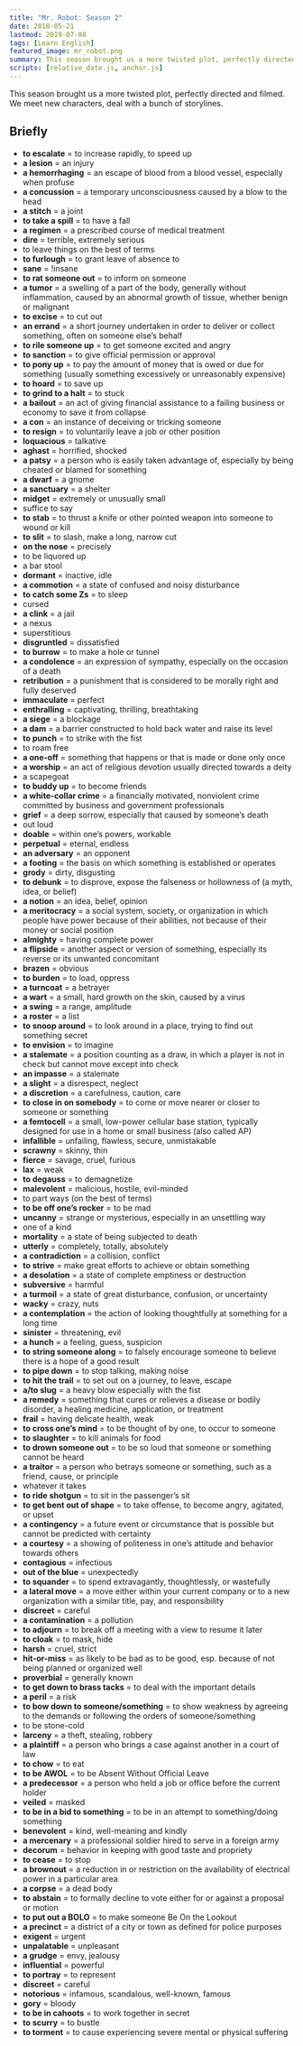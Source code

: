 ```yaml
---
title: "Mr. Robot: Season 2"
date: 2018-05-21
lastmod: 2019-07-08
tags: [Learn English]
featured_image: mr_robot.png
summary: This season brought us a more twisted plot, perfectly directed and filmed. We meet new characters, deal with a bunch of storylines.
scripts: [relative_date.js, anchor.js]
---
```


This season brought us a more twisted plot, perfectly directed and filmed. We meet new characters, deal with a bunch of storylines.

## Briefly

- **to escalate** = to increase rapidly, to speed up
- **a lesion** = an injury
- **a hemorrhaging** = an escape of blood from a blood vessel, especially when profuse
- **a concussion** = a temporary unconsciousness caused by a blow to the head
- **a stitch** = a joint
- **to take a spill** = to have a fall
- **a regimen** = a prescribed course of medical treatment
- **dire** = terrible, extremely serious
- to leave things on the best of terms
- **to furlough** = to grant leave of absence to
- **sane** = !insane
- **to rat someone out** = to inform on someone
- **a tumor** = a swelling of a part of the body, generally without inflammation, caused by an abnormal growth of tissue, whether benign or malignant
- **to excise** = to cut out
- **an errand** = a short journey undertaken in order to deliver or collect something, often on someone else’s behalf
- **to rile someone up** = to get someone excited and angry
- **to sanction** = to give official permission or approval
- **to pony up** = to pay the amount of money that is owed or due for something (usually something excessively or unreasonably expensive)
- **to hoard** = to save up
- **to grind to a halt** = to stuck
- **a bailout** = an act of giving financial assistance to a failing business or economy to save it from collapse
- **a con** = an instance of deceiving or tricking someone
- **to resign** = to voluntarily leave a job or other position
- **loquacious** = talkative
- **aghast** = horrified, shocked
- **a patsy** = a person who is easily taken advantage of, especially by being cheated or blamed for something
- **a dwarf** = a gnome
- **a sanctuary** = a shelter
- **midget** = extremely or unusually small
- suffice to say
- **to stab** = to thrust a knife or other pointed weapon into someone to wound or kill
- **to slit** = to slash, make a long, narrow cut
- **on the nose** = precisely
- to be liquored up
- a bar stool
- **dormant** = inactive, idle
- **a commotion** = a state of confused and noisy disturbance
- **to catch some Zs** = to sleep
- cursed
- **a clink** = a jail
- a nexus
- superstitious
- **disgruntled** = dissatisfied
- **to burrow** = to make a hole or tunnel
- **a condolence** = an expression of sympathy, especially on the occasion of a death
- **retribution** = a punishment that is considered to be morally right and fully deserved
- **immaculate** = perfect
- **enthralling** = captivating, thrilling, breathtaking
- **a siege** = a blockage
- **a dam** = a barrier constructed to hold back water and raise its level
- **to punch** = to strike with the fist
- to roam free
- **a one-off** = something that happens or that is made or done only once
- **a worship** = an act of religious devotion usually directed towards a deity
- a scapegoat
- **to buddy up** = to become friends
- **a white-collar crime** = a financially motivated, nonviolent crime committed by business and government professionals
- **grief** = a deep sorrow, especially that caused by someone’s death
- out loud
- **doable** = within one’s powers, workable
- **perpetual** = eternal, endless
- **an adversary** = an opponent
- **a footing** = the basis on which something is established or operates
- **grody** = dirty, disgusting
- **to debunk** = to disprove, expose the falseness or hollowness of (a myth, idea, or belief)
- **a notion** = an idea, belief, opinion
- **a meritocracy** = a social system, society, or organization in which people have power because of their abilities, not because of their money or social position
- **almighty** = having complete power
- **a flipside** = another aspect or version of something, especially its reverse or its unwanted concomitant
- **brazen** = obvious
- **to burden** = to load, oppress
- **a turncoat** = a betrayer
- **a wart** = a small, hard growth on the skin, caused by a virus
- **a swing** = a range, amplitude
- **a roster** = a list
- **to snoop around** = to look around in a place, trying to find out something secret
- **to envision** = to imagine
- **a stalemate** = a position counting as a draw, in which a player is not in check but cannot move except into check
- **an impasse** = a stalemate
- **a slight** = a disrespect, neglect
- **a discretion** = a carefulness, caution, care
- **to close in on somebody** = to come or move nearer or closer to someone or something
- **a femtocell** = a small, low-power cellular base station, typically designed for use in a home or small business (also called AP)
- **infallible** = unfailing, flawless, secure, unmistakable
- **scrawny** = skinny, thin
- **fierce** = savage, cruel, furious
- **lax** = weak
- **to degauss** = to demagnetize
- **malevolent** = malicious, hostile, evil-minded
- to part ways (on the best of terms)
- **to be off one’s rocker** = to be mad
- **uncanny** = strange or mysterious, especially in an unsettling way
- one of a kind
- **mortality** = a state of being subjected to death
- **utterly** = completely, totally, absolutely
- **a contradiction** = a collision, conflict
- **to strive** = make great efforts to achieve or obtain something
- **a desolation** = a state of complete emptiness or destruction
- **subversive** = harmful
- **a turmoil** = a state of great disturbance, confusion, or uncertainty
- **wacky** = crazy, nuts
- **a contemplation** = the action of looking thoughtfully at something for a long time
- **sinister** = threatening, evil
- **a hunch** = a feeling, guess, suspicion
- **to string someone along** = to falsely encourage someone to believe there is a hope of a good result
- **to pipe down** = to stop talking, making noise
- **to hit the trail** = to set out on a journey, to leave, escape
- **a/to slug** = a heavy blow especially with the fist
- **a remedy** = something that cures or relieves a disease or bodily disorder, a healing medicine, application, or treatment
- **frail** = having delicate health, weak
- **to cross one’s mind** = to be thought of by one, to occur to someone
- **to slaughter** = to kill animals for food
- **to drown someone out** = to be so loud that someone or something cannot be heard
- **a traitor** = a person who betrays someone or something, such as a friend, cause, or principle
- whatever it takes
- **to ride shotgun** = to sit in the passenger’s sit
- **to get bent out of shape** = to take offense, to become angry, agitated, or upset
- **a contingency** = a future event or circumstance that is possible but cannot be predicted with certainty
- **a courtesy** = a showing of politeness in one’s attitude and behavior towards others
- **contagious** = infectious
- **out of the blue** = unexpectedly
- **to squander** = to spend extravagantly, thoughtlessly, or wastefully
- **a lateral move** = a move either within your current company or to a new organization with a similar title, pay, and responsibility
- **discreet** = careful
- **a contamination** = a pollution
- **to adjourn** = to break off a meeting with a view to resume it later
- **to cloak** = to mask, hide
- **harsh** = cruel, strict
- **hit-or-miss** = as likely to be bad as to be good, esp. because of not being planned or organized well
- **proverbial** = generally known
- **to get down to brass tacks** = to deal with the important details
- **a peril** = a risk
- **to bow down to someone/something** = to show weakness by agreeing to the demands or following the orders of someone/something
- to be stone-cold
- **larceny** = a theft, stealing, robbery
- **a plaintiff** = a person who brings a case against another in a court of law
- **to chow** = to eat
- **to be AWOL** = to be Absent Without Official Leave
- **a predecessor** = a person who held a job or office before the current holder
- **veiled** = masked
- **to be in a bid to something** = to be in an attempt to something/doing something
- **benevolent** = kind, well-meaning and kindly
- **a mercenary** = a professional soldier hired to serve in a foreign army
- **decorum** = behavior in keeping with good taste and propriety
- **to cease** = to stop
- **a brownout** = a reduction in or restriction on the availability of electrical power in a particular area
- **a corpse** = a dead body
- **to abstain** = to formally decline to vote either for or against a proposal or motion
- **to put out a BOLO** = to make someone Be On the Lookout
- **a precinct** = a district of a city or town as defined for police purposes
- **exigent** = urgent
- **unpalatable** = unpleasant
- **a grudge** = envy, jealousy
- **influential** = powerful
- **to portray** = to represent
- **discreet** = careful
- **notorious** = infamous, scandalous, well-known, famous
- **gory** = bloody
- **to be in cahoots** = to work together in secret
- **to scurry** = to bustle
- **to torment** = to cause experiencing severe mental or physical suffering